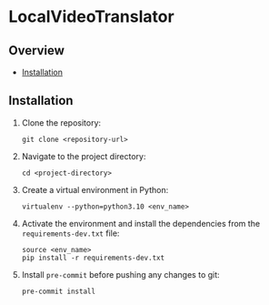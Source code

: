 # LocalVideoTranslator

## Overview

- [Installation](#installation)

## Installation

1. Clone the repository:
    ```
    git clone <repository-url>
    ```

2. Navigate to the project directory:
    ```
    cd <project-directory>
    ```

3. Create a virtual environment in Python:
    ```
    virtualenv --python=python3.10 <env_name>
    ```

4. Activate the environment and install the dependencies from the `requirements-dev.txt` file:
    ```
    source <env_name>
    pip install -r requirements-dev.txt
    ```

5. Install `pre-commit` before pushing any changes to git:
    ```
    pre-commit install
    ```
